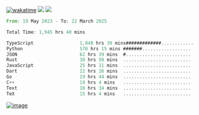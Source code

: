 [![wakatime](https://wakatime.com/badge/user/00eead22-fb14-4dd0-ab8a-3625cafbd50d.svg)](https://wakatime.com/@00eead22-fb14-4dd0-ab8a-3625cafbd50d)
![](https://komarev.com/ghpvc/?username=flatypus)
![](https://pixel.flatypus.me/flatypus?type=tracker)
<!--START_SECTION:waka-->

```rust
From: 19 May 2023 - To: 22 March 2025

Total Time: 1,945 hrs 40 mins

TypeScript                 1,048 hrs 39 mins#############............   53.59 %
Python                     570 hrs 15 mins #######..................   29.14 %
JSON                       62 hrs 39 mins  #........................   03.20 %
Rust                       38 hrs 50 mins  .........................   01.98 %
JavaScript                 25 hrs 11 mins  .........................   01.29 %
Dart                       22 hrs 26 mins  .........................   01.15 %
Go                         19 hrs 44 mins  .........................   01.01 %
C++                        19 hrs 4 mins   .........................   00.98 %
Text                       16 hrs 34 mins  .........................   00.85 %
TeX                        15 hrs 4 mins   .........................   00.77 %
```

<!--END_SECTION:waka-->
[<img alt="image" src="https://github.com/flatypus/flatypus/assets/68029599/0a302dc1-501c-43a0-ae8d-37ec4817f3bd">](https://flatypus.me)

